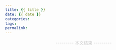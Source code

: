 ```yaml
---
title: {{ title }}
date: {{ date }}
categories:
tags:
permalink:
---
```

<div style="text-align:center;color: #ccc;font-size:14px;">--------- 本文结束 ---------</div>